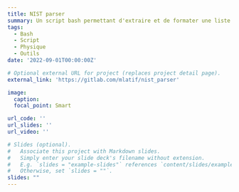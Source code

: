 ```yaml
---
title: NIST parser
summary: Un script bash permettant d'extraire et de formater une liste de données de la base NIST.
tags:
  - Bash
  - Script
  - Physique
  - Outils
date: '2022-09-01T00:00:00Z'

# Optional external URL for project (replaces project detail page).
external_link: 'https://gitlab.com/mlatif/nist_parser'

image:
  caption:
  focal_point: Smart

url_code: ''
url_slides: ''
url_video: ''

# Slides (optional).
#   Associate this project with Markdown slides.
#   Simply enter your slide deck's filename without extension.
#   E.g. `slides = "example-slides"` references `content/slides/example-slides.md`.
#   Otherwise, set `slides = ""`.
slides: ""
---
```

